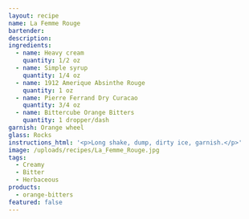 ```yaml
---
layout: recipe
name: La Femme Rouge
bartender:
description:
ingredients:
  - name: Heavy cream
    quantity: 1/2 oz
  - name: Simple syrup
    quantity: 1/4 oz
  - name: 1912 Amerique Absinthe Rouge
    quantity: 1 oz
  - name: Pierre Ferrand Dry Curacao
    quantity: 3/4 oz
  - name: Bittercube Orange Bitters
    quantity: 1 dropper/dash
garnish: Orange wheel
glass: Rocks
instructions_html: '<p>Long shake, dump, dirty ice, garnish.</p>'
image: /uploads/recipes/La_Femme_Rouge.jpg
tags:
  - Creamy
  - Bitter
  - Herbaceous
products:
  - orange-bitters
featured: false
---
```



